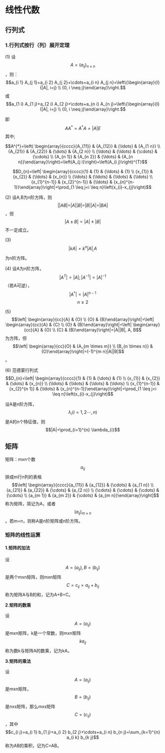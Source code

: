 # 线性代数

## 行列式

### **1.行列式按行（列）展开定理**

\(1\) 设$$A=\left(a_{i j}\right)_{n \times n}$$，则：$$a_{i 1} A_{j 1}+a_{i 2} A_{j 2}+\cdots+a_{i n} A_{j n}=\left\{\begin{array}{l}{|A|, i=j} \\ {0, i \neq j}\end{array}\right.$$ 或$$a_{1 i} A_{1 j}+a_{2 i} A_{2 j}+\cdots+a_{n i} A_{n j}=\left\{\begin{array}{l}{|A|, i=j} \\ {0, i \neq j}\end{array}\right.$$

即$$A A^{*}=A^{*} A=|A| E$$ 其中;

$$A^{*}=\left( \begin{array}{cccc}{A_{11}} & {A_{12}} & {\ldots} & {A_{1 n}} \\ {A_{21}} & {A_{22}} & {\dots} & {A_{2 n}} \\ {\ldots} & {\ldots} & {\cdots} & {\cdots} \\ {A_{n 1}} & {A_{n 2}} & {\ldots} & {A_{n n}}\end{array}\right)=\left(A_{j i}\right)=\left(A_{i j}\right)^{T}$$

$$D_{n}=\left| \begin{array}{cccc}{1} & {1} & {\ldots} & {1} \\ {x_{1}} & {x_{2}} & {\ldots} & {x_{n}} \\ {\ldots} & {\ldots} & {\ldots} & {\ldots} \\ {x_{1}^{n-1}} & {x_{2}^{n-1}} & {\ldots} & {x_{n}^{n-1}}\end{array}\right|=\prod_{1 \leq j<i \leq n}\left(x_{i}-x_{j}\right)$$

\(2\) 设A,B为n阶方阵，则$$| | A B|=| A| | B|=| B| | A|=| B A |$$，但$$|A \pm B|=|A| \pm|B|$$不一定成立。

\(3\)$$|k A|=k^{n}|A|_{,} A$$为n阶方阵。

\(4\) 设A为n阶方阵，$$\left|A^{T}\right|=|A| ;\left|A^{-1}\right|=|A|^{-1}$$（若A可逆），$$\left|A^{*}\right|=|A|^{n-1}$$ $$n \geq 2$$

\(5\)$$\left| \begin{array}{cc}{A} & {O} \\ {O} & {B}\end{array}\right|=\left| \begin{array}{cc}{A} & {C} \\ {O} & {B}\end{array}\right|=\left| \begin{array}{cc}{A} & {O} \\ {C} & {B}\end{array}\right|=|A||B|, A, B$$为方阵，但$$\left| \begin{array}{cc}{O} & {A_{m \times m}} \\ {B_{n \times n}} & {O}\end{array}\right|=(-1)^{m n}|A||B|$$。

\(6\) 范德蒙行列式$$D_{n}=\left| \begin{array}{cccc}{1} & {1} & {\dots} & {1} \\ {x_{1}} & {x_{2}} & {\dots} & {x_{n}} \\ {\ldots} & {\ldots} & {\ldots} & {\ldots} \\ {x_{1}^{n-1}} & {x_{2}^{n 1}} & {\ldots} & {x_{n}^{n-1}}\end{array}\right|=\prod_{1 \leq j<i \leq n}\left(x_{i}-x_{j}\right)$$

设A是n阶方阵，$$\lambda_{i}(i=1,2 \cdots, n)$$是A的n个特征值，则$$|A|=\prod_{i=1}^{n} \lambda_{i}$$

## 矩阵

矩阵：mxn个数$$a_{ij}$$排成m行n列的表格$$\left[ \begin{array}{cccc}{a_{11}} & {a_{12}} & {\cdots} & {a_{1 n}} \\ {a_{21}} & {a_{22}} & {\cdots} & {a_{2 n}} \\ {\cdots} & {\cdots} & {\cdots} & {\cdots} \\ {a_{m 1}} & {a_{m 2}} & {\cdots} & {a_{m n}}\end{array}\right]$$称为矩阵，简记为A，或者$$\left(a_{i j}\right)_{m \times n}$$。若m=n，则称A是n阶矩阵或n阶方阵。

### **矩阵的线性运算**

#### **1.矩阵的加法**

设$$A=\left(a_{i j}\right), B=\left(b_{i j}\right)$$是两个mxn矩阵，则mxn矩阵$$C=c_{i j} =a_{i j}+b_{i j}$$称为矩阵A与B的和，记为A+B=C。

**2.矩阵的数乘**

设$$A=\left(a_{i j}\right)$$是mxn矩阵，k是一个常数，则mxn矩阵$$ka_{ij}$$称为数k与矩阵A的数乘，记为kA。

**3.矩阵的乘法**

设$$A=\left(a_{i j}\right)$$是mxn矩阵，$$B=\left(b_{i j}\right)$$是nxs矩阵，那么mxs矩阵$$C=\left(c_{i j}\right)$$，其中$$c_{i j}=a_{i 1} b_{1 j}+a_{i 2} b_{2 j}+\cdots+a_{i n} b_{n j}=\sum_{k=1}^{n} a_{i k} b_{k j}$$称为AB的乘积，记为C=AB。



